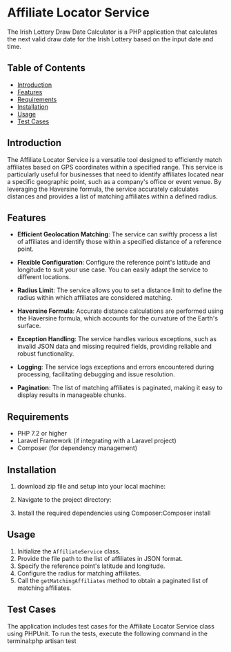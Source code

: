 # Affiliate Locator Service
The Irish Lottery Draw Date Calculator is a PHP application that calculates the next valid draw date for the Irish Lottery based on the input date and time.

## Table of Contents

- [Introduction](#introduction)
- [Features](#features)
- [Requirements](#requirements)
- [Installation](#installation)
- [Usage](#usage)
- [Test Cases](#test-cases)

## Introduction

The Affiliate Locator Service is a versatile tool designed to efficiently match affiliates based on GPS coordinates within a specified range. This service is particularly useful for businesses that need to identify affiliates located near a specific geographic point, such as a company's office or event venue. By leveraging the Haversine formula, the service accurately calculates distances and provides a list of matching affiliates within a defined radius.

## Features

- **Efficient Geolocation Matching**: The service can swiftly process a list of affiliates and identify those within a specified distance of a reference point.

- **Flexible Configuration**: Configure the reference point's latitude and longitude to suit your use case. You can easily adapt the service to different locations.

- **Radius Limit**: The service allows you to set a distance limit to define the radius within which affiliates are considered matching.

- **Haversine Formula**: Accurate distance calculations are performed using the Haversine formula, which accounts for the curvature of the Earth's surface.

- **Exception Handling**: The service handles various exceptions, such as invalid JSON data and missing required fields, providing reliable and robust functionality.

- **Logging**: The service logs exceptions and errors encountered during processing, facilitating debugging and issue resolution.

- **Pagination**: The list of matching affiliates is paginated, making it easy to display results in manageable chunks.

## Requirements

- PHP 7.2 or higher
- Laravel Framework (if integrating with a Laravel project)
- Composer (for dependency management)

## Installation

1. download zip file and setup into your local machine:

2. Navigate to the project directory:

3. Install the required dependencies using Composer:Composer install

## Usage

1. Initialize the `AffiliateService` class.
2. Provide the file path to the list of affiliates in JSON format.
3. Specify the reference point's latitude and longitude.
4. Configure the radius for matching affiliates.
5. Call the `getMatchingAffiliates` method to obtain a paginated list of matching affiliates.

## Test Cases

The application includes test cases for the Affiliate Locator Service class using PHPUnit. To run the tests, execute the following command in the terminal:php artisan test
